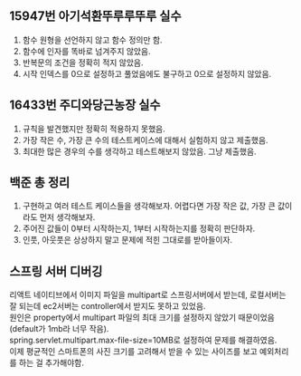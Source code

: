 ## 15947번 아기석환뚜루루뚜루 실수

1. 함수 원형을 선언하지 않고 함수 정의만 함.
2. 함수에 인자를 똑바로 넘겨주지 않았음.
3. 반복문의 조건을 정확히 적지 않았음.
4. 시작 인덱스를 0으로 설정하고 풀었음에도 불구하고 0으로 설정하지 않았음.

## 16433번 주디와당근농장 실수

1. 규칙을 발견했지만 정확히 적용하지 못했음.
2. 가장 작은 수, 가장 큰 수의 테스트케이스에 대해서 실험하지 않고 제출했음.
3. 최대한 많은 경우의 수를 생각하고 테스트해보지 않았음. 그냥 제출했음.

## 백준 총 정리

1. 구현하고 여러 테스트 케이스들을 생각해보자. 어렵다면 가장 작은 값, 가장 큰 값이라도 먼저 생각해보자.
2. 주어진 값들이 0부터 시작하는지, 1부터 시작하는지를 정확히 판단하자.
3. 인풋, 아웃풋은 상상하지 말고 문제에 적힌 그대로를 받아들이자.

## 스프링 서버 디버깅

리액트 네이티브에서 이미지 파일을 multipart로 스프링서버에서 받는데, 로컬서버는 잘 되는데 ec2서버는 controller에서 받지도 못하고 있었음.  
원인은 property에서 multipart 파일의 최대 크기를 설정하지 않았기 때문이었음(default가 1mb라 너무 작음).  
spring.servlet.multipart.max-file-size=10MB로 설정하여 문제를 해결하였음.  
이제 평균적인 스마트폰의 사진 크기를 고려해서 받을 수 있는 사이즈를 보고 예외처리를 하는 걸 추가해야함.

